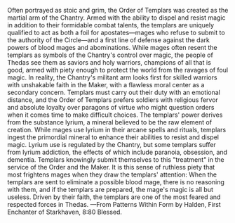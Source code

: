 Often portrayed as stoic and grim, the Order of Templars was created as the martial arm of the Chantry. Armed with the ability to dispel and resist magic in addition to their formidable combat talents, the templars are uniquely qualified to act as both a foil for apostates—mages who refuse to submit to the authority of the Circle—and a first line of defense against the dark powers of blood mages and abominations.
While mages often resent the templars as symbols of the Chantry's control over magic, the people of Thedas see them as saviors and holy warriors, champions of all that is good, armed with piety enough to protect the world from the ravages of foul magic. In reality, the Chantry's militant arm looks first for skilled warriors with unshakable faith in the Maker, with a flawless moral center as a secondary concern. Templars must carry out their duty with an emotional distance, and the Order of Templars prefers soldiers with religious fervor and absolute loyalty over paragons of virtue who might question orders when it comes time to make difficult choices.
The templars' power derives from the substance lyrium, a mineral believed to be the raw element of creation. While mages use lyrium in their arcane spells and rituals, templars ingest the primordial mineral to enhance their abilities to resist and dispel magic. Lyrium use is regulated by the Chantry, but some templars suffer from lyrium addiction, the effects of which include paranoia, obsession, and dementia. Templars knowingly submit themselves to this "treatment" in the service of the Order and the Maker.
It is this sense of ruthless piety that most frightens mages when they draw the templars' attention: When the templars are sent to eliminate a possible blood mage, there is no reasoning with them, and if the templars are prepared, the mage's magic is all but useless. Driven by their faith, the templars are one of the most feared and respected forces in Thedas.
—From Patterns Within Form by Halden, First Enchanter of Starkhaven, 8:80 Blessed.